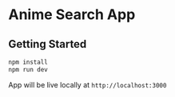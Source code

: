 # Anime Search App

## Getting Started

```bash
npm install
npm run dev
```

App will be live locally at `http://localhost:3000`
